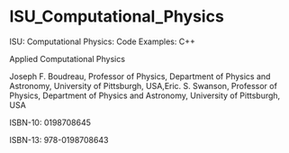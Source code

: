 # ISU_Computational_Physics
ISU: Computational Physics: Code Examples: C++

Applied Computational Physics 

Joseph F. Boudreau, Professor of Physics, Department of Physics and Astronomy, University of Pittsburgh, USA,Eric. S. Swanson, Professor of Physics, Department of Physics and Astronomy, University of Pittsburgh, USA

ISBN-10: 0198708645

ISBN-13: 978-0198708643

